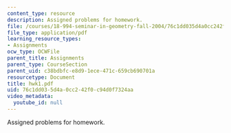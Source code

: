 ```yaml
---
content_type: resource
description: Assigned problems for homework.
file: /courses/18-994-seminar-in-geometry-fall-2004/76c1dd035d4a0cc242f0c94d0f7324aa_hwk1.pdf
file_type: application/pdf
learning_resource_types:
- Assignments
ocw_type: OCWFile
parent_title: Assignments
parent_type: CourseSection
parent_uid: c38bdbfc-e8d9-1ece-471c-659cb690701a
resourcetype: Document
title: hwk1.pdf
uid: 76c1dd03-5d4a-0cc2-42f0-c94d0f7324aa
video_metadata:
  youtube_id: null
---
```

Assigned problems for homework.

